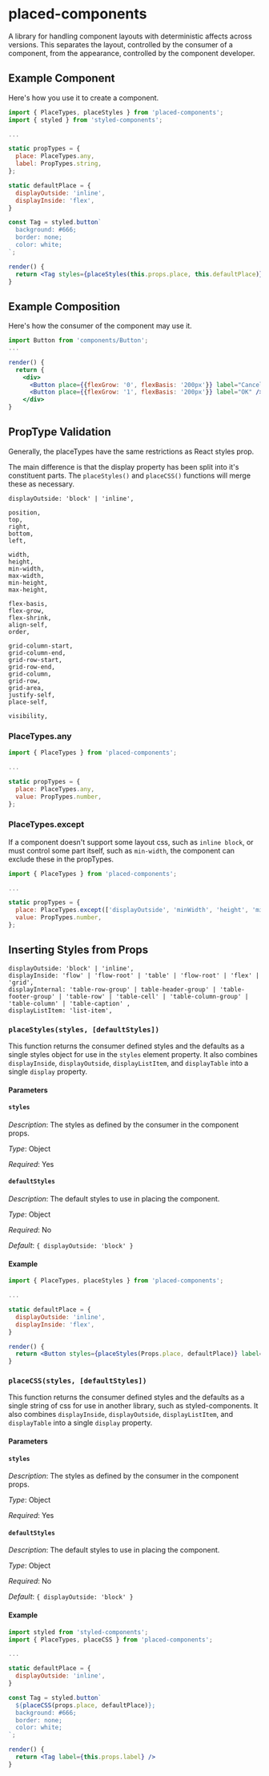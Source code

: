 # placed-components

A library for handling component layouts with deterministic affects across versions. This separates the layout, controlled by the consumer of a component, from the appearance, controlled by the component developer.

## Example Component

Here's how you use it to create a component.

```jsx
import { PlaceTypes, placeStyles } from 'placed-components';
import { styled } from 'styled-components';

...

static propTypes = {
  place: PlaceTypes.any,
  label: PropTypes.string,
};

static defaultPlace = {
  displayOutside: 'inline',
  displayInside: 'flex',
}

const Tag = styled.button`
  background: #666;
  border: none;
  color: white;
`;

render() {
  return <Tag styles={placeStyles(this.props.place, this.defaultPlace)} label={this.props.label} />
}
```

## Example Composition

Here's how the consumer of the component may use it.

```jsx
import Button from 'components/Button';
...

render() {
  return {
    <div>
      <Button place={{flexGrow: '0', flexBasis: '200px'}} label="Cancel" />
      <Button place={{flexGrow: '1', flexBasis: '200px'}} label="OK" />
    </div>
}
```

## PropType Validation

Generally, the placeTypes have the same restrictions as React styles prop.

The main difference is that the display property has been split into it's
constituent parts. The `placeStyles()` and `placeCSS()` functions will merge
these as necessary.

```
displayOutside: 'block' | 'inline',

position,
top,
right,
bottom,
left,

width,
height,
min-width,
max-width,
min-height,
max-height,

flex-basis,
flex-grow,
flex-shrink,
align-self,
order,

grid-column-start,
grid-column-end,
grid-row-start,
grid-row-end,
grid-column,
grid-row,
grid-area,
justify-self,
place-self,

visibility,
```

### PlaceTypes.any

```jsx
import { PlaceTypes } from 'placed-components';

...

static propTypes = {
  place: PlaceTypes.any,
  value: PropTypes.number,
};
```

### PlaceTypes.except

If a component doesn't support some layout css, such as `inline block`, or
must control some part itself, such as `min-width`, the component can exclude
these in the propTypes.

```jsx
import { PlaceTypes } from 'placed-components';

...

static propTypes = {
  place: PlaceTypes.except(['displayOutside', 'minWidth', 'height', 'minHeight']),
  value: PropTypes.number,
};
```

## Inserting Styles from Props

```
displayOutside: 'block' | 'inline',
displayInside: 'flow' | 'flow-root' | 'table' | 'flow-root' | 'flex' | 'grid',
displayInternal: 'table-row-group' | table-header-group' | 'table-footer-group' | 'table-row' | 'table-cell' | 'table-column-group' | 'table-column' | 'table-caption' ,
displayListItem: 'list-item',
```

### `placeStyles(styles, [defaultStyles])`

This function returns the consumer defined styles and the defaults as a single
styles object for use in the `styles` element property. It also combines
`displayInside`, `displayOutside`, `displayListItem`, and `displayTable` into a
single `display` property.

#### Parameters

#### `styles`

_Description_: The styles as defined by the consumer in the component props.

_Type_: Object

_Required_: Yes

#### `defaultStyles`

_Description_: The default styles to use in placing the component.

_Type_: Object

_Required_: No

_Default_: `{ displayOutside: 'block' }`

#### Example

```jsx
import { PlaceTypes, placeStyles } from 'placed-components';

...

static defaultPlace = {
  displayOutside: 'inline',
  displayInside: 'flex',
}

render() {
  return <Button styles={placeStyles(Props.place, defaultPlace)} label="OK" />
}
```

### `placeCSS(styles, [defaultStyles])`

This function returns the consumer defined styles and the defaults as a single
string of css for use in another library, such as styled-components. It also
combines `displayInside`, `displayOutside`, `displayListItem`, and
`displayTable` into a single `display` property.

#### Parameters

#### `styles`

_Description_: The styles as defined by the consumer in the component props.

_Type_: Object

_Required_: Yes

#### `defaultStyles`

_Description_: The default styles to use in placing the component.

_Type_: Object

_Required_: No

_Default_: `{ displayOutside: 'block' }`

#### Example

```jsx
import styled from 'styled-components';
import { PlaceTypes, placeCSS } from 'placed-components';

...

static defaultPlace = {
  displayOutside: 'inline',
}

const Tag = styled.button`
  ${placeCSS(props.place, defaultPlace)};
  background: #666;
  border: none;
  color: white;
`;

render() {
  return <Tag label={this.props.label} />
}
```
